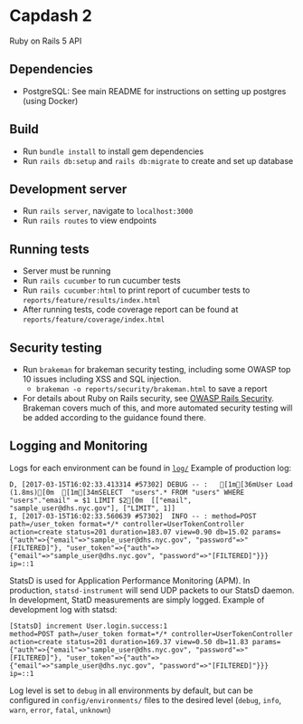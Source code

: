 # Capdash 2

Ruby on Rails 5 API

## Dependencies

  * PostgreSQL: See main README for instructions on setting up postgres (using Docker)

## Build

  * Run `bundle install` to install gem dependencies
  * Run `rails db:setup` and `rails db:migrate` to create and set up database

## Development server

  * Run `rails server`, navigate to `localhost:3000`
  * Run `rails routes` to view endpoints

## Running tests

  * Server must be running
  * Run `rails cucumber` to run cucumber tests
  * Run `rails cucumber:html` to print report of cucumber tests to `reports/feature/results/index.html`
  * After running tests, code coverage report can be found at `reports/feature/coverage/index.html`

## Security testing

  * Run `brakeman` for brakeman security testing, including some OWASP top 10 issues including XSS and SQL injection.
    * `brakeman -o reports/security/brakeman.html` to save a report
  * For details about Ruby on Rails security, see [OWASP Rails Security](https://www.owasp.org/images/8/89/Rails_Security_2.pdf). Brakeman covers much of this, and more automated security testing will be added according to the guidance found there.

## Logging and Monitoring

Logs for each environment can be found in [`log/`](./log/)
Example of production log:
```
D, [2017-03-15T16:02:33.413314 #57302] DEBUG -- :   [1m[36mUser Load (1.8ms)[0m  [1m[34mSELECT  "users".* FROM "users" WHERE "users"."email" = $1 LIMIT $2[0m  [["email", "sample_user@dhs.nyc.gov"], ["LIMIT", 1]]
I, [2017-03-15T16:02:33.560639 #57302]  INFO -- : method=POST path=/user_token format=*/* controller=UserTokenController action=create status=201 duration=183.07 view=0.90 db=15.02 params={"auth"=>{"email"=>"sample_user@dhs.nyc.gov", "password"=>"[FILTERED]"}, "user_token"=>{"auth"=>{"email"=>"sample_user@dhs.nyc.gov", "password"=>"[FILTERED]"}}} ip=::1
```
StatsD is used for Application Performance Monitoring (APM). In production, `statsd-instrument` will send UDP packets to our StatsD daemon. In development, StatD measurements are simply logged.
Example of development log with statsd:
```
[StatsD] increment User.login.success:1
method=POST path=/user_token format=*/* controller=UserTokenController action=create status=201 duration=169.37 view=0.50 db=11.83 params={"auth"=>{"email"=>"sample_user@dhs.nyc.gov", "password"=>"[FILTERED]"}, "user_token"=>{"auth"=>{"email"=>"sample_user@dhs.nyc.gov", "password"=>"[FILTERED]"}}} ip=::1
```
Log level is set to `debug` in all environments by default, but can be configured in `config/environments/` files to the desired level (`debug`, `info`, `warn`, `error`, `fatal`, `unknown`)
